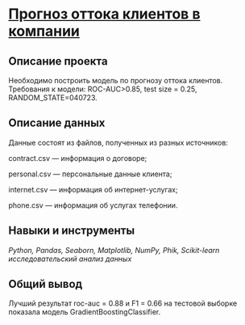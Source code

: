 # [Прогноз оттока клиентов в компании](https://github.com/AlxndrSklv/Yandex-Practicum/blob/0e52fbb884d1a0fd5a0cd16b2d01fbf4aaff710e/Clients_churn/Clients_churn.ipynb)

## Описание проекта

Необходимо построить модель по прогнозу оттока клиентов. Требования к модели: ROC-AUC>0.85, test size = 0.25, RANDOM_STATE=040723.

## Описание данных

Данные состоят из файлов, полученных из разных источников:

contract.csv — информация о договоре;

personal.csv — персональные данные клиента;

internet.csv — информация об интернет-услугах;

phone.csv — информация об услугах телефонии.

## Навыки и инструменты

*Python, Pandas, Seaborn, Matplotlib, NumPy, Phik, Scikit-learn исследовательский анализ данных*

## Общий вывод

Лучший результат roc-auc = 0.88 и F1 = 0.66 на тестовой выборке показала модель GradientBoostingClassifier.

